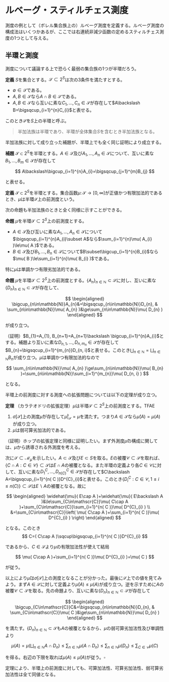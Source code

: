 
# ルベーグ・スティルチェス測度

測度の例として（ボレル集合族上の）ルベーグ測度を定義する。ルベーグ測度の構成法はいくつかあるが、ここでは右連続非減少函数の定めるスティルチェス測度の1つとして与える。



## 半環と測度

測度について議論する上で恐らく最弱の集合族の1つが半環だろう。

__定義__ $S$を集合とする。$\mathscr{S}\subset 2^{S}$は次の3条件を満たすとする。

- $\emptyset\in\mathscr{S}$である。
- $A, B\in\mathscr{S}$なら$A\cap B\in\mathscr{S}$である。
- $A, B\in\mathscr{S}$なら互いに素な$C_{1}, \dotsc, C_{n}\in\mathscr{S}$が存在して$A\backslash B=\bigsqcup_{i=1}^{n}C_{i}$と表せる。

このとき$\mathscr{S}$を$S$上の半環と呼ぶ。

> 半加法族は半環であり、半環が全体集合$S$を含むとき半加法族となる。

半加法族に対して成り立った補題が、半環上でも全く同じ証明により成立する。

__補題__ $\mathscr{S}\subset 2^{S}$を半環とする。$A\in\mathscr{S}$及び$A_{1}, \dotsc, A_{n}\in\mathscr{S}$について、互いに素な$B_{1}, \dotsc, B_{m}\in\mathscr{S}$が存在して

$$
A\backslash\bigcup_{i=1}^{n}A_{i}=\bigsqcup_{j=1}^{m}B_{j}
$$

と表せる。

__定義__ $\mathscr{S}\subset 2^{S}$を半環とする。集合函数$\mu\colon\mathscr{S}\rightarrow\lbrack 0, \infty \rbrack$が正値かつ有限加法的であるとき、$\mu$は半環$\mathscr{S}$上の前測度という。

次の命題も半加法族のときと全く同様に示すことができる。

__命題__ $\mu$を半環$\mathscr{S}\subset 2^{S}$上の前測度とする。

- $A\in\mathscr{S}$及び互いに素な$A_{1}, \dotsc, A_{n}\in\mathscr{S}$について$\bigsqcup_{i=1}^{n}A_{i}\subset A$なら$\sum_{i=1}^{n}\mu( A_{i} )\le\mu( A )$である。
- $B\in\mathscr{S}$及び$B_{1}, \dotsc, B_{n}\in\mathscr{S}$について$B\subset\bigcup_{i=1}^{n}B_{i}$なら$\mu( B )\le\sum_{i=1}^{n}\mu( B_{i} )$である。

特に$\mu$は単調かつ有限劣加法的である。

__命題__ $\mu$を半環$\mathscr{S}\subset 2^{S}$上の前測度とする。$\lbrace A_{n} \rbrace_{n\in\mathbb{N}}\subset\mathscr{S}$に対し、互いに素な$\lbrace D_{n} \rbrace_{n\in\mathbb{N}}\subset\mathscr{S}$が存在して、

$$
\begin{aligned}
\bigcup_{n\in\mathbb{N}}A_{n}&=\bigsqcup_{n\in\mathbb{N}}D_{n}, & \sum_{n\in\mathbb{N}}\mu( A_{n} )&\ge\sum_{n\in\mathbb{N}}\mu( D_{n} )
\end{aligned}
$$

が成り立つ。

（証明）$B_{1}=A_{1}, B_{n+1}=A_{n+1}\backslash \bigcup_{i=1}^{n}A_{i}$とする。補題より互いに素な$D_{n, 1}, \dotsc, D_{n, m_{n}}\in\mathscr{S}$が存在して$B_{n}=\bigsqcup_{i=1}^{m_{n}}D_{n, i}$と表せる。このとき$\bigcup_{n\in\mathbb{N}}=\bigsqcup_{n\in\mathbb{N}}B_{n}$が成り立つ。$\mu$は単調かつ有限加法的なので

$$
\sum_{n\in\mathbb{N}}\mu( A_{n} )\ge\sum_{n\in\mathbb{N}}\mu( B_{n} )=\sum_{n\in\mathbb{N}}\sum_{i=1}^{m_{n}}\mu( D_{n, i} )
$$

となる。

半環上の前測度に対する測度への拡張問題については以下の定理が成り立つ。

__定理__ （カラテオドリの拡張定理）$\mu$は半環$\mathscr{S}\subset 2^{S}$上の前測度とする。TFAE

1. $\sigma\lbrack \mathscr{S} \rbrack$上の測度$\widehat{\mu}$が存在して$\widehat{\mu}|_{\mathscr{S}}=\mu$を満たす。つまり$A\in\mathscr{S}$なら$\widehat{\mu}( A )=\mu( A )$が成り立つ。
1. $\mu$は弱可算劣加法的である。

（証明）ホップの拡張定理と同様に証明したい。まず外測度$\widehat{\mu}$の構成に関しては、$\mu$から誘導される外測度を考える。

次に$\mathscr{S}\subset\mathscr{M}_{\widehat{\mu}}$を示したい。$A\subset\mathscr{S}$及び$E\subset S$を取る。$E$の被覆$\mathscr{C}\subset\mathscr{S}$を取れば、$\lbrace C\cap A : C\in\mathscr{C} \rbrace\subset\mathscr{S}$は$E\cap A$の被覆となる。また半環の定義より各$C\in\mathscr{C}$に対して、互いに素な$D^{C}_{1}, \dotsc, D^{C}_{n( C )}\in\mathscr{S}$が存在して$C\backslash A=\bigsqcup_{i=1}^{n( C )}D^{C}_{i}$と表せる。このとき$\lbrace D^{C}_{i} : C\in\mathscr{C}, 1\le i \le n( C ) \rbrace\subset\mathscr{S}$は$E\backslash A$の被覆となる。故に

$$
\begin{aligned}
\widehat{\mu}( E\cap A )+\widehat{\mu}( E\backslash A )&\le\sum_{C\in\mathscr{C}}\mu( C\cap A )+\sum_{C\in\mathscr{C}}\sum_{i=1}^{n( C )}\mu( D^{C}_{i} ) \\
&=\sum_{C\in\mathscr{C}}\left( \mu( C\cap A )+\sum_{i=1}^{n( C )}\mu( D^{C}_{i} ) \right)
\end{aligned}
$$

となる。このとき
$$
C=( C\cap A )\sqcup\bigsqcup_{i=1}^{n( C )}D^{C}_{i}
$$

であるから、$C\in\mathscr{S}$より$\mu$の有限加法性が使えて結局

$$
\mu( C\cap A )+\sum_{i=1}^{n( C )}\mu( D^{C}_{i} )=\mu( C )
$$

が従う。

以上により$\widehat{\mu}$は$\sigma\lbrack \mathscr{S} \rbrack$上の測度となることが分かった。最後に$\mathscr{S}$上での値を見てみよう。まず$A\in\mathscr{S}$に対して定義より$\widehat{\mu}( A )\le\mu( A )$が成り立つ。逆を示すために$A$の被覆$\mathscr{C}\subset\mathscr{S}$を取る。先の命題より、互いに素な$\lbrace D_{n} \rbrace_{n\in\mathbb{N}}\subset\mathscr{S}$が存在して

$$
\begin{aligned}
\bigcup_{C\in\mathscr{C}}C&=\bigsqcup_{n\in\mathbb{N}}D_{n}, & \sum_{C\in\mathscr{C}}\mu( C )&\ge\sum_{n\in\mathbb{N}}\mu( D_{n} )
\end{aligned}
$$

を満たす。$\lbrace D_{n} \rbrace_{n\in\mathbb{N}}\subset\mathscr{S}$も$A$の被覆となるから、$\mu$の弱可算劣加法性及び単調性より

$$
\mu( A ) = \mu\left( \bigsqcup_{n\in\mathbb{N}}A\cap D_{n} \right) \le \sum_{n\in\mathbb{N}}\mu( A\cap D_{n} ) \le \sum_{n\in\mathbb{N}}\mu( D_{n} ) \le \sum_{C\in\mathscr{C}}\mu( C )
$$

を得る。右辺の下限を取れば$\mu( A )\le\widehat{\mu}( A )$が従う。$\square$

定理により、半環上の前測度に対しても、可算加法性、可算劣加法性、弱可算劣加法性は全て同値となる。


<!-- 


\subsection{スティルチェス測度}
この節では、ユークリッド空間$\mathbb{R}$の通常の位相$\mathcal{O}$において、ボレル集合族$\sigma\lbrack \mathcal{O} \rbrack$上の測度として、スティルチェス測度の構成を行う。
一般論ではなく具体例に関する内容であることから、連続性の公理に始まる実数$\mathbb{R}$の性質、あるいは距離空間としての位相的性質、そして解析的な連続性の扱い方などについては既知とする。
和書なら杉浦光夫「解析入門」が網羅的である。ここで用いる大事な性質を一つ挙げるならば、有界閉区間のコンパクト性である。
即ち、閉区間を任意個の開区間で覆ったとき、その中の有限個を選んで再び閉区間を覆うようにできる。コンパクト性については後の章で改めて議論する。

まず$\mathcal{O}$は開区間から為る可算開基$\mathcal{B}=\lbrace ( a, b ) : a, b\in\mathbb{Q}, a\lt b \rbrace$を持つ。
つまり第2可算公理を満たすのだが、$\mathcal{O}$は測度論的には扱い難い。そこで次の集合族について考える。

\begin{Prop}{}{}
空集合及び左半開区間から為る集合を$\mathscr{I}:=\lbrace ( a, b \rbrack : a, b\in\mathbb{R}, a\lt b \rbrace\cup\lbrace \emptyset \rbrace$とする。
このとき$\mathscr{I}$は半環であり、$\sigma\lbrack \mathcal{O} \rbrack=\sigma\lbrack \mathscr{I} \rbrack$を満たす。
\end{Prop}

\begin{proof}
（証明）$\mathscr{I}$が半環となることは良いだろう。差集合を取るときが特殊で、$( a, b \rbrack\subset( c, d \rbrack$のときに限り
$( c, d \rbrack\backslash( a, b \rbrack=( c, a \rbrack\sqcup( b, d \rbrack$となるので$\mathscr{I}$の元の非交叉有限和である。

$( a, b \rbrack\in\mathscr{I}$に対し、$a\lt c\lt b$なる$c\in\mathbb{Q}$を取る。
また数列$( a_{n} )_{n\in\mathbb{N}}, ( b_{n} )_{n\in\mathbb{N}}\subset\mathbb{Q}$を、$a_{n}\searrow a, b_{n}\searrow b, a\lt a_{n}\lt c\lt b\lt b_{n}$を満たすように取る。このとき
\[ ( a, b \rbrack=\left( \bigcap_{n\in\mathbb{N}}( c, b_{n} ) \right)\cup\left( \bigcup_{n\in\mathbb{N}}( a_{n}, c ) \right) \]
であるから、$( a, b \rbrack\in\sigma\lbrack \mathcal{B} \rbrack$を得る。

逆に$( a, b )\in\mathcal{B}$に対し、数列$( b_{n} )_{n\in\mathbb{N}}\subset\mathbb{Q}$を$a\lt b_{n} \lt b$を満たすように取る。このとき
\[ ( a, b )=\bigcup_{n\in\mathbb{N}}( a, b_{n} \rbrack \]
であるから、$( a, b )\in\sigma\lbrack \mathscr{I} \rbrack$を得る。$\square$
\end{proof}

以下ボレル集合族$\sigma\lbrack \mathcal{O} \rbrack=\sigma\lbrack \mathcal{B} \rbrack=\sigma\lbrack \mathscr{I} \rbrack$のことを$\mathscr{B}( \mathbb{R} )$で表す。

\begin{Prop}{}{}
$\varphi\colon\mathbb{R}\rightarrow\mathbb{R}$は右連続な非減少函数とする。$( a, b \rbrack\in\mathscr{I}$に対し
\[ \mu( ( a, b \rbrack ):=\varphi( b )-\varphi( a ) \]
と定めると、$\mu$は半環$\mathscr{I}$上の前測度となる。
\end{Prop}

\begin{proof}
（証明）$\mu$が有限加法的であることは明らかだろう。
実際$( a, b \rbrack=( a_{1}, b_{1} \rbrack\sqcup\dotsm( a_{n}, b_{n} \rbrack$とすると、$a_{1}=a, a_{n+1}=b_{n}, b_{n}=b$より、
\begin{align*}
\mu( ( a, b \rbrack ) &= \varphi( b )-\varphi( a ) \\
&= ( \varphi( b_{n} )-\varphi( a_{n} ) )+\dotsm+( \varphi( b_{1} )-\varphi( a_{1} ) ) \\
&= \mu( ( a_{n}, b_{n} \rbrack )+\dotsm+\mu( ( a_{1}, b_{1} \rbrack )
\end{align*}
が成り立つ。

$\mu$が弱可算劣加法的であることを示そう。$( a, b \rbrack=\bigsqcup_{n\in\mathbb{N}}( a_{n}, b_{n} \rbrack$とする。
$\varepsilon\gt 0$とする。$\varphi$は右連続だから、十分小さな$\delta, \delta_{n} \gt 0$を取り、
\begin{align*}
\varphi( a+\delta )-\varphi( a )&\lt\frac{\varepsilon}{2}, & \varphi( b_{n}+\delta_{n} )-\varphi( b_{n} )\lt\frac{\varepsilon}{2^{n+1}}
\end{align*}
を満たすようにできる。$\lbrack a+\delta, b \rbrack\subset\bigcup_{n\in\mathbb{N}}( a_{n}, b_{n}+\delta_{n} )$より、
コンパクト性から有限集合$F\subset\mathbb{N}$を選び、特に$( a+\delta, b \rbrack\subset\bigcup_{n\in F}( a_{n}, b_{n}+\delta_{n} \rbrack$が成り立つようにできる。
$\mu$は半環$\mathscr{I}$上の前測度だから、
\begin{align*}
\mu( ( a, b \rbrack ) &= \varphi( b )-\varphi( a ) \\
&\lt \varphi( b )-\varphi( a+\delta )+\frac{\varepsilon}{2} \\
&= \mu( ( a+\delta, b \rbrack )+\frac{\varepsilon}{2} \\
&\le\sum_{n\in F}\mu( ( a_{n}, b_{n}+\delta_{n} \rbrack )+\frac{\varepsilon}{2} \\
&\lt \sum_{n\in F}\mu( ( a_{n}, b_{n} \rbrack )+\varepsilon \\
&\le \sum_{n\in\mathbb{N}}\mu( ( a_{n}, b_{n} \rbrack )+\varepsilon
\end{align*}
を得る。$\varepsilon$は任意だから、$\mu$の弱可算劣加法性が従う。$\square$
\end{proof}

拡張定理より$\mathscr{B}( \mathbb{R} )$上の測度であり、$\mathscr{I}$上で$\mu$と一致するものが存在する。
特に$\mu$は$\sigma$-有限なので、拡張された測度も$\sigma$-有限である。更に$\mathscr{I}$は有限交叉で閉じるので、このような測度は一意的である。

\begin{Def}{}{}
右連続な非減少函数$\varphi\colon\mathbb{R}\rightarrow\mathbb{R}$に対し、$\mathscr{B}( \mathbb{R} )$上の$\sigma$-有限な測度で、
$( a, b \rbrack\in\mathscr{I}$に対して$\mu( ( a, b \rbrack )=\varphi( b )-\varphi( a )$となるものを、
（ボレル集合族$\mathscr{B}( \mathbb{R} )$上の）スティルチェス測度（Stieltjes measure）と呼ぶ。

特に$\varphi( x )=x$のとき、（ボレル集合族$\mathscr{B}( \mathbb{R} )$上の）ルベーグ測度（Lebesgue measure）と呼ぶ。
\end{Def}

-->
